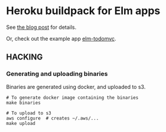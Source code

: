 # Heroku buildpack for Elm apps

See [the blog post](http://www.srid.ca/posts/2015-06-14-elm-on-heroku.html) for details.

Or, check out the example app [elm-todomvc](https://github.com/evancz/elm-todomvc).

## HACKING

### Generating and uploading binaries

Binaries are generated using docker, and uploaded to s3.

```
# To generate docker image containing the binaries
make binaries

# To upload to s3
aws configure  # creates ~/.aws/...
make upload
```

